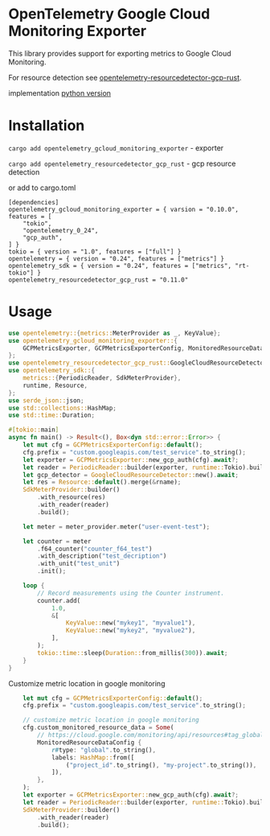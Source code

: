 # OpenTelemetry Google Cloud Monitoring Exporter

This library provides support for exporting metrics to Google Cloud Monitoring.

For resource detection see [opentelemetry-resourcedetector-gcp-rust](https://github.com/Sergo007/opentelemetry-resourcedetector-gcp-rust).


implementation [python version](https://github.com/GoogleCloudPlatform/opentelemetry-operations-python/tree/main/opentelemetry-exporter-gcp-monitoring)

# Installation
`cargo add opentelemetry_gcloud_monitoring_exporter` - exporter

`cargo add opentelemetry_resourcedetector_gcp_rust` - gcp resource detection 

or add to cargo.toml

```
[dependencies]
opentelemetry_gcloud_monitoring_exporter = { varsion = "0.10.0", features = [
    "tokio",
    "opentelemetry_0_24",
    "gcp_auth",
] }
tokio = { version = "1.0", features = ["full"] }
opentelemetry = { version = "0.24", features = ["metrics"] }
opentelemetry_sdk = { version = "0.24", features = ["metrics", "rt-tokio"] }
opentelemetry_resourcedetector_gcp_rust = "0.11.0"
```

# Usage

```rust
use opentelemetry::{metrics::MeterProvider as _, KeyValue};
use opentelemetry_gcloud_monitoring_exporter::{
    GCPMetricsExporter, GCPMetricsExporterConfig, MonitoredResourceDataConfig,
};
use opentelemetry_resourcedetector_gcp_rust::GoogleCloudResourceDetector;
use opentelemetry_sdk::{
    metrics::{PeriodicReader, SdkMeterProvider},
    runtime, Resource,
};
use serde_json::json;
use std::collections::HashMap;
use std::time::Duration;

#[tokio::main]
async fn main() -> Result<(), Box<dyn std::error::Error>> {
    let mut cfg = GCPMetricsExporterConfig::default();
    cfg.prefix = "custom.googleapis.com/test_service".to_string();
    let exporter = GCPMetricsExporter::new_gcp_auth(cfg).await?;
    let reader = PeriodicReader::builder(exporter, runtime::Tokio).build();
    let gcp_detector = GoogleCloudResourceDetector::new().await;
    let res = Resource::default().merge(&rname);
    SdkMeterProvider::builder()
        .with_resource(res)
        .with_reader(reader)
        .build();

    let meter = meter_provider.meter("user-event-test");

    let counter = meter
        .f64_counter("counter_f64_test")
        .with_description("test_decription")
        .with_unit("test_unit")
        .init();

    loop {
        // Record measurements using the Counter instrument.
        counter.add(
            1.0,
            &[
                KeyValue::new("mykey1", "myvalue1"),
                KeyValue::new("mykey2", "myvalue2"),
            ],
        );
        tokio::time::sleep(Duration::from_millis(300)).await;
    }
}
```

Customize metric location in google monitoring
```rust
    let mut cfg = GCPMetricsExporterConfig::default();
    cfg.prefix = "custom.googleapis.com/test_service".to_string();

    // customize metric location in google monitoring
    cfg.custom_monitored_resource_data = Some(
        // https://cloud.google.com/monitoring/api/resources#tag_global
        MonitoredResourceDataConfig {
            r#type: "global".to_string(),
            labels: HashMap::from([
                ("project_id".to_string(), "my-project".to_string()),
            ]),
        },
    );
    let exporter = GCPMetricsExporter::new_gcp_auth(cfg).await?;
    let reader = PeriodicReader::builder(exporter, runtime::Tokio).build();
    SdkMeterProvider::builder()
        .with_reader(reader)
        .build();
```
